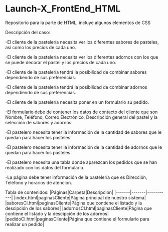 # Launch-X_FrontEnd_HTML
Repositorio para la parte de HTML, incluye algunos elementos de CSS 

Descripción del caso:

-El cliente de la pastelería necesita ver los diferentes sabores de pasteles, así como los precios de cada uno.

-El cliente de la pastelería necesita ver los diferentes adornos con los que se puede decorar el pastel y los precios de cada uno.

-El cliente de la pastelería tendrá la posibilidad de combinar sabores dependiendo de sus preferencias.

-El cliente de la pastelería tendrá la posibilidad de combinar adornos dependiendo de sus preferencias.

-El cliente de la pastelería necesita poner en un formulario su pedido.

-El formulario debe de contener los datos de contacto del cliente que son Nombre, Teléfono, Correo Electrónico, Descripción general del pastel y la selección de sabores y adornos.

-El pastelero necesita tener la información de la cantidad de sabores que le quedan para hacer los pasteles.

-El pastelero necesita tener la información de la cantidad de adornos que le quedan para hacer los pasteles.

-El pastelero necesita una tabla donde aparezcan los pedidos que se han realizado con los datos del formulario.

-La página debe tener información de la pastelería que es Dirección, Teléfono y horarios de atención.

Tabla de contenidos:
|Páginas|Carpeta|Descripción|
|-------|-------|-----------|
|index.html|paginasCliente|Página principal de nuestro sistema|
|saboresCl.html|paginasCliente|Página que contiene el listado y la descipción de los sabores|
|adornosCl.html|paginasCliente|Página que contiene el listado y la descipción de los adornos|
|pedidoCl.html|paginasCliente|Página que contiene el formulario para realizar un pedido|
